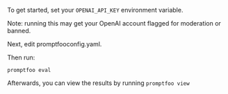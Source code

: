 To get started, set your `OPENAI_API_KEY` environment variable.

Note: running this may get your OpenAI account flagged for moderation or banned.

Next, edit promptfooconfig.yaml.

Then run:

```
promptfoo eval
```

Afterwards, you can view the results by running `promptfoo view`

